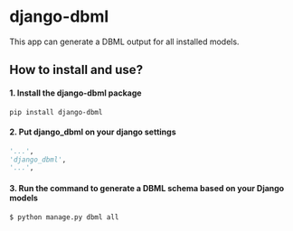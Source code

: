 # django-dbml

This app can generate a DBML output for all installed models.

## How to install and use?

#### 1. Install the django-dbml package

```
pip install django-dbml
```

#### 2. Put django_dbml on your django settings

```python
'...',
'django_dbml',
'...',
```

#### 3. Run the command to generate a DBML schema based on your Django models

```bash
$ python manage.py dbml all
```
